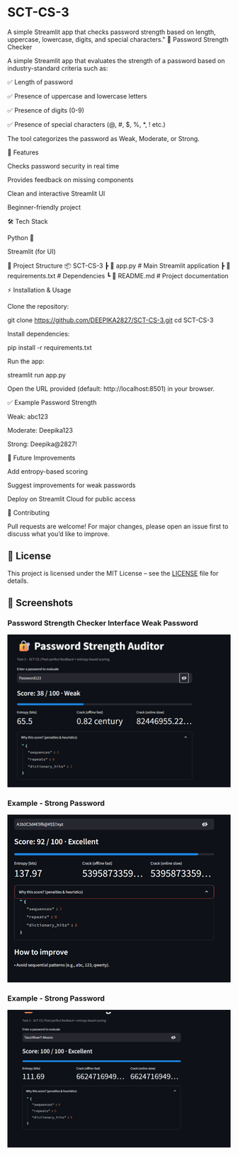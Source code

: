 # SCT-CS-3
A simple Streamlit app that checks password strength based on length, uppercase, lowercase, digits, and special characters."
🔐 Password Strength Checker

A simple Streamlit app that evaluates the strength of a password based on industry-standard criteria such as:

✅ Length of password

✅ Presence of uppercase and lowercase letters

✅ Presence of digits (0-9)

✅ Presence of special characters (@, #, $, %, *, ! etc.)

The tool categorizes the password as Weak, Moderate, or Strong.

🚀 Features

Checks password security in real time

Provides feedback on missing components

Clean and interactive Streamlit UI

Beginner-friendly project

🛠️ Tech Stack

Python 🐍

Streamlit (for UI)

📂 Project Structure
📦 SCT-CS-3
 ┣ 📜 app.py        # Main Streamlit application
 ┣ 📜 requirements.txt  # Dependencies
 ┗ 📜 README.md     # Project documentation

 ⚡ Installation & Usage

Clone the repository:

git clone https://github.com/DEEPIKA2827/SCT-CS-3.git
cd SCT-CS-3


Install dependencies:

pip install -r requirements.txt


Run the app:

streamlit run app.py


Open the URL provided (default: http://localhost:8501) in your browser.

✅ Example Password Strength

Weak: abc123

Moderate: Deepika123

Strong: Deepika@2827!

🌟 Future Improvements

Add entropy-based scoring

Suggest improvements for weak passwords

Deploy on Streamlit Cloud for public access

🤝 Contributing

Pull requests are welcome! For major changes, please open an issue first to discuss what you’d like to improve.

## 📜 License
This project is licensed under the MIT License – see the [LICENSE](./LICENSE) file for details.


## 📸 Screenshots  

### Password Strength Checker Interface  Weak Password
![App Screenshot](./DEMO1.png)

### Example - Strong Password  
![Strong Password Example](./DEMO2.png)

### Example - Strong Password  
![Weak Password Example](./DEMO3.png)


